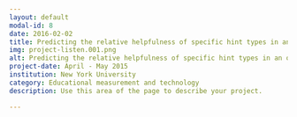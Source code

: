 ```yaml
---
layout: default
modal-id: 8
date: 2016-02-02
title: Predicting the relative helpfulness of specific hint types in an online reading tutor
img: project-listen.001.png
alt: Predicting the relative helpfulness of specific hint types in an online reading tutor
project-date: April - May 2015
institution: New York University
category: Educational measurement and technology
description: Use this area of the page to describe your project.

---
```


